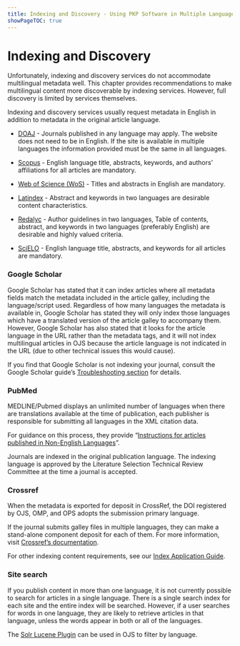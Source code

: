 ```yaml
---
title: Indexing and Discovery - Using PKP Software in Multiple Languages
showPageTOC: true
---
```


# Indexing and Discovery

Unfortunately, indexing and discovery services do not accommodate multilingual metadata well. This chapter provides recommendations to make multilingual content more discoverable by indexing services. However, full discovery is limited by services themselves.

Indexing and discovery services usually request metadata in English in addition to metadata in the original article language.

-   [DOAJ](https://doaj.org/apply/guide/) - Journals published in any language may apply. The website does not need to be in English. If the site is available in multiple languages the information provided must be the same in all languages.
    
-   [Scopus](https://www.readyforscopus.com/) - English language title, abstracts, keywords, and authors’ affiliations for all articles are mandatory.
    
-   [Web of Science (WoS)](https://clarivate.com/webofsciencegroup/journal-evaluation-process-and-selection-criteria/) - Titles and abstracts in English are mandatory.
    
-   [Latindex](https://www.latindex.org/latindex/meto2) - Abstract and keywords in two languages are desirable content characteristics.
    
-   [Redalyc](https://www.redalyc.org/redalyc/editores/evaluacionCriterios.html) - Author guidelines in two languages, Table of contents, abstract, and keywords in two languages (preferably English) are desirable and highly valued criteria.
    
-   [SciELO](https://wp.scielo.org/wp-content/uploads/Criterios-Rede-SciELO-es.pdf) - English language title, abstracts, and keywords for all articles are mandatory.
    

### Google Scholar

Google Scholar has stated that it can index articles where all metadata fields match the metadata included in the article galley, including the language/script used. Regardless of how many languages the metadata is available in, Google Scholar has stated they will only index those languages which have a translated version of the article galley to accompany them. However, Google Scholar has also stated that it looks for the article language in the URL rather than the metadata tags, and it will not index multilingual articles in OJS because the article language is not indicated in the URL (due to other technical issues this would cause).

If you find that Google Scholar is not indexing your journal, consult the Google Scholar guide’s [Troubleshooting section](https://docs.pkp.sfu.ca/google-scholar/en/#troubleshooting-for-journal-managers-and-editors) for details.

### PubMed

MEDLINE/Pubmed displays an unlimited number of languages when there are translations available at the time of publication, each publisher is responsible for submitting all languages in the XML citation data.

For guidance on this process, they provide “[Instructions for articles published in Non-English Languages](https://www.ncbi.nlm.nih.gov/books/NBK3828/#publisherhelp.Instructions_for_art)”.

Journals are indexed in the original publication language. The indexing language is approved by the Literature Selection Technical Review Committee at the time a journal is accepted.


### Crossref

When the metadata is exported for deposit in CrossRef, the DOI registered by OJS, OMP, and OPS adopts the submission primary language.

If the journal submits galley files in multiple languages, they can make a stand-alone component deposit for each of them. For more information, visit [Crossref’s documentation](https://www.crossref.org/documentation/content-registration/structural-metadata/components/).  

For other indexing content requirements, see our [Index Application Guide](https://docs.pkp.sfu.ca/indexing-guide/en/).

### Site search

If you publish content in more than one language, it is not currently possible to search for articles in a single language. There is a single search index for each site and the entire index will be searched. However, if a user searches for words in one language, they are likely to retrieve articles in that language, unless the words appear in both or all of the languages.

The [Solr Lucene Plugin](https://github.com/ojsde/lucene) can be used in OJS to filter by language.
